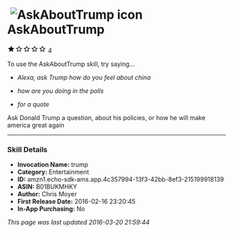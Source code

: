 # &nbsp;<img src="https://github.com/dale3h/alexa-skills-list/raw/master/skills/askabouttrump/B01BUKMHKY/app_icon" alt="AskAboutTrump icon" width="36"> AskAboutTrump
![1 stars](../../../images/ic_star_black_18dp_1x.png)![1 stars](../../../images/ic_star_border_black_18dp_1x.png)![1 stars](../../../images/ic_star_border_black_18dp_1x.png)![1 stars](../../../images/ic_star_border_black_18dp_1x.png)![1 stars](../../../images/ic_star_border_black_18dp_1x.png) 4

To use the AskAboutTrump skill, try saying...

* *Alexa, ask Trump how do you feel about china*

* *how are you doing in the polls*

* *for a quote*

Ask Donald Trump a question, about his policies, or how he will make america great again

***

### Skill Details

* **Invocation Name:** trump
* **Category:** Entertainment
* **ID:** amzn1.echo-sdk-ams.app.4c357994-13f3-42bb-8ef3-215199918139
* **ASIN:** B01BUKMHKY
* **Author:** Chris Moyer
* **First Release Date:** 2016-02-16 23:20:45
* **In-App Purchasing:** No

*This page was last updated 2016-03-20 21:59:44*
